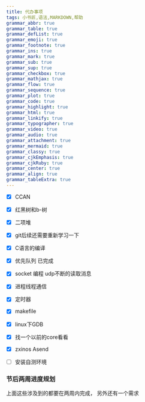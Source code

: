 ```yaml
---
title: 代办事项
tags: 小书匠,语法,MARKDOWN,帮助
grammar_abbr: true
grammar_table: true
grammar_defList: true
grammar_emoji: true
grammar_footnote: true
grammar_ins: true
grammar_mark: true
grammar_sub: true
grammar_sup: true
grammar_checkbox: true
grammar_mathjax: true
grammar_flow: true
grammar_sequence: true
grammar_plot: true
grammar_code: true
grammar_highlight: true
grammar_html: true
grammar_linkify: true
grammar_typographer: true
grammar_video: true
grammar_audio: true
grammar_attachment: true
grammar_mermaid: true
grammar_classy: true
grammar_cjkEmphasis: true
grammar_cjkRuby: true
grammar_center: true
grammar_align: true
grammar_tableExtra: true
--- 
```



- [x] CCAN
- [x] 红黑树和b-树
- [x] 二项堆
- [x] git后续还需要重新学习一下
- [x] C语言的编译
- [x] 优先队列     已完成
- [x] socket 编程  udp不断的读取消息
- [x] 进程线程通信
- [x] 定时器
- [x] makefile
- [x] linux下GDB
- [x] 找一个以前的core看看
- [x] zxinos Asend
- [ ] 安装自测环境





### 节后两周进度规划

上面这些涉及到的都要在两周内完成，
另外还有一个需求




